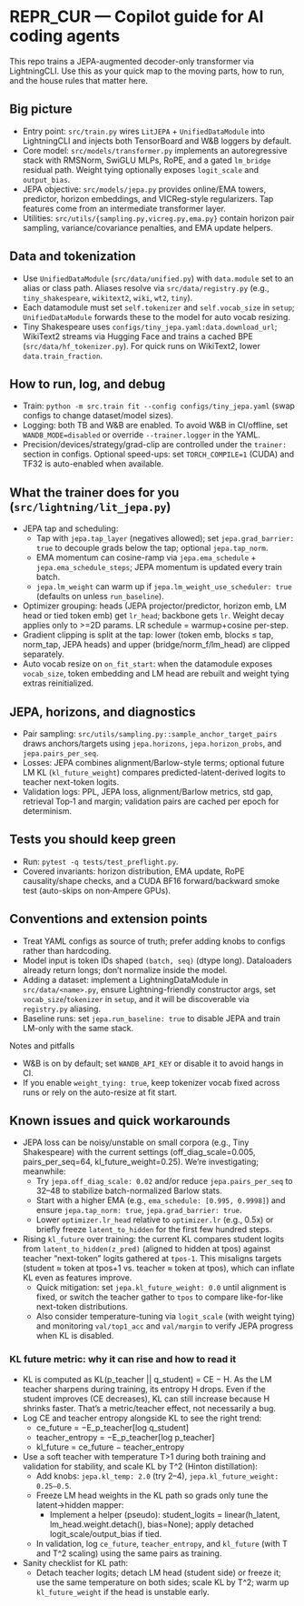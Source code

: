 # REPR_CUR — Copilot guide for AI coding agents

This repo trains a JEPA-augmented decoder-only transformer via LightningCLI. Use this as your quick map to the moving parts, how to run, and the house rules that matter here.

## Big picture
- Entry point: `src/train.py` wires `LitJEPA` + `UnifiedDataModule` into LightningCLI and injects both TensorBoard and W&B loggers by default.
- Core model: `src/models/transformer.py` implements an autoregressive stack with RMSNorm, SwiGLU MLPs, RoPE, and a gated `lm_bridge` residual path. Weight tying optionally exposes `logit_scale` and `output_bias`.
- JEPA objective: `src/models/jepa.py` provides online/EMA towers, predictor, horizon embeddings, and VICReg-style regularizers. Tap features come from an intermediate transformer layer.
- Utilities: `src/utils/{sampling.py,vicreg.py,ema.py}` contain horizon pair sampling, variance/covariance penalties, and EMA update helpers.

## Data and tokenization
- Use `UnifiedDataModule` (`src/data/unified.py`) with `data.module` set to an alias or class path. Aliases resolve via `src/data/registry.py` (e.g., `tiny_shakespeare`, `wikitext2`, `wiki`, `wt2`, `tiny`).
- Each datamodule must set `self.tokenizer` and `self.vocab_size` in `setup`; `UnifiedDataModule` forwards these to the model for auto vocab resizing.
- Tiny Shakespeare uses `configs/tiny_jepa.yaml:data.download_url`; WikiText2 streams via Hugging Face and trains a cached BPE (`src/data/hf_tokenizer.py`). For quick runs on WikiText2, lower `data.train_fraction`.

## How to run, log, and debug
- Train: `python -m src.train fit --config configs/tiny_jepa.yaml` (swap configs to change dataset/model sizes).
- Logging: both TB and W&B are enabled. To avoid W&B in CI/offline, set `WANDB_MODE=disabled` or override `--trainer.logger` in the YAML.
- Precision/devices/strategy/grad-clip are controlled under the `trainer:` section in configs. Optional speed-ups: set `TORCH_COMPILE=1` (CUDA) and TF32 is auto-enabled when available.

## What the trainer does for you (`src/lightning/lit_jepa.py`)
- JEPA tap and scheduling:
	- Tap with `jepa.tap_layer` (negatives allowed); set `jepa.grad_barrier: true` to decouple grads below the tap; optional `jepa.tap_norm`.
	- EMA momentum can cosine-ramp via `jepa.ema_schedule` + `jepa.ema_schedule_steps`; JEPA momentum is updated every train batch.
	- `jepa.lm_weight` can warm up if `jepa.lm_weight_use_scheduler: true` (defaults on unless `run_baseline`).
- Optimizer grouping: heads (JEPA projector/predictor, horizon emb, LM head or tied token emb) get `lr_head`; backbone gets `lr`. Weight decay applies only to >=2D params. LR schedule = warmup+cosine per-step.
- Gradient clipping is split at the tap: lower (token emb, blocks ≤ tap, norm_tap, JEPA heads) and upper (bridge/norm_f/lm_head) are clipped separately.
- Auto vocab resize on `on_fit_start`: when the datamodule exposes `vocab_size`, token embedding and LM head are rebuilt and weight tying extras reinitialized.

## JEPA, horizons, and diagnostics
- Pair sampling: `src/utils/sampling.py::sample_anchor_target_pairs` draws anchors/targets using `jepa.horizons`, `jepa.horizon_probs`, and `jepa.pairs_per_seq`.
- Losses: JEPA combines alignment/Barlow-style terms; optional future LM KL (`kl_future_weight`) compares predicted-latent-derived logits to teacher next-token logits.
- Validation logs: PPL, JEPA loss, alignment/Barlow metrics, std gap, retrieval Top‑1 and margin; validation pairs are cached per epoch for determinism.

## Tests you should keep green
- Run: `pytest -q tests/test_preflight.py`.
- Covered invariants: horizon distribution, EMA update, RoPE causality/shape checks, and a CUDA BF16 forward/backward smoke test (auto-skips on non‑Ampere GPUs).

## Conventions and extension points
- Treat YAML configs as source of truth; prefer adding knobs to configs rather than hardcoding.
- Model input is token IDs shaped `(batch, seq)` (dtype long). Dataloaders already return longs; don’t normalize inside the model.
- Adding a dataset: implement a LightningDataModule in `src/data/<name>.py`, ensure Lightning-friendly constructor args, set `vocab_size`/`tokenizer` in `setup`, and it will be discoverable via `registry.py` aliasing.
- Baseline runs: set `jepa.run_baseline: true` to disable JEPA and train LM-only with the same stack.

Notes and pitfalls
- W&B is on by default; set `WANDB_API_KEY` or disable it to avoid hangs in CI.
- If you enable `weight_tying: true`, keep tokenizer vocab fixed across runs or rely on the auto-resize at fit start.

## Known issues and quick workarounds
- JEPA loss can be noisy/unstable on small corpora (e.g., Tiny Shakespeare) with the current settings (off_diag_scale=0.005, pairs_per_seq=64, kl_future_weight=0.25). We’re investigating; meanwhile:
	- Try `jepa.off_diag_scale: 0.02` and/or reduce `jepa.pairs_per_seq` to 32–48 to stabilize batch-normalized Barlow stats.
	- Start with a higher EMA (e.g., `ema_schedule: [0.995, 0.9998]`) and ensure `jepa.tap_norm: true`, `jepa.grad_barrier: true`.
	- Lower `optimizer.lr_head` relative to `optimizer.lr` (e.g., 0.5x) or briefly freeze `latent_to_hidden` for the first few hundred steps.
- Rising `kl_future` over training: the current KL compares student logits from `latent_to_hidden(z_pred)` (aligned to hidden at tpos) against teacher “next-token” logits gathered at `tpos-1`. This misaligns targets (student ≈ token at tpos+1 vs. teacher ≈ token at tpos), which can inflate KL even as features improve.
	- Quick mitigation: set `jepa.kl_future_weight: 0.0` until alignment is fixed, or switch the teacher gather to `tpos` to compare like-for-like next-token distributions.
	- Also consider temperature-tuning via `logit_scale` (with weight tying) and monitoring `val/top1_acc` and `val/margin` to verify JEPA progress when KL is disabled.

### KL future metric: why it can rise and how to read it
- KL is computed as KL(p_teacher || q_student) = CE − H. As the LM teacher sharpens during training, its entropy H drops. Even if the student improves (CE decreases), KL can still increase because H shrinks faster. That’s a metric/teacher effect, not necessarily a bug.
- Log CE and teacher entropy alongside KL to see the right trend:
	- ce_future = −E_p_teacher[log q_student]
	- teacher_entropy = −E_p_teacher[log p_teacher]
	- kl_future = ce_future − teacher_entropy
- Use a soft teacher with temperature T>1 during both training and validation for stability, and scale KL by T^2 (Hinton distillation):
	- Add knobs: `jepa.kl_temp: 2.0` (try 2–4), `jepa.kl_future_weight: 0.25–0.5`.
	- Freeze LM head weights in the KL path so grads only tune the latent→hidden mapper:
		- Implement a helper (pseudo): student_logits = linear(h_latent, lm_head.weight.detach(), bias=None); apply detached logit_scale/output_bias if tied.
	- In validation, log `ce_future`, `teacher_entropy`, and `kl_future` (with T and T^2 scaling) using the same pairs as training.
- Sanity checklist for KL path:
	- Detach teacher logits; detach LM head (student side) or freeze it; use the same temperature on both sides; scale KL by T^2; warm up `kl_future_weight` if the head is unstable early.
  